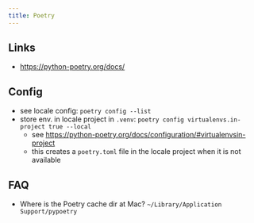 ```yaml
---
title: Poetry
---
```


## Links
- https://python-poetry.org/docs/

## Config
- see locale config: `poetry config --list`
- store env. in locale project in `.venv`: `poetry config virtualenvs.in-project true --local`
  - see https://python-poetry.org/docs/configuration/#virtualenvsin-project
  - this creates a `poetry.toml` file in the locale project when it is not available

## FAQ
- Where is the Poetry cache dir at Mac? `~/Library/Application Support/pypoetry`
